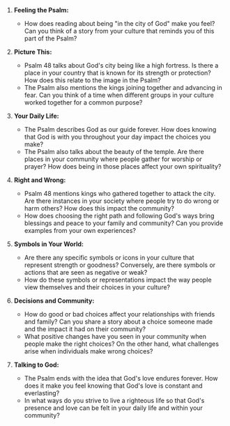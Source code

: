 1. **Feeling the Psalm:**
   - How does reading about being "in the city of God" make you feel? Can you think of a story from your culture that reminds you of this part of the Psalm?

2. **Picture This:**
   - Psalm 48 talks about God's city being like a high fortress. Is there a place in your country that is known for its strength or protection? How does this relate to the image in the Psalm?
   - The Psalm also mentions the kings joining together and advancing in fear. Can you think of a time when different groups in your culture worked together for a common purpose?

3. **Your Daily Life:**
   - The Psalm describes God as our guide forever. How does knowing that God is with you throughout your day impact the choices you make?
   - The Psalm also talks about the beauty of the temple. Are there places in your community where people gather for worship or prayer? How does being in those places affect your own spirituality?

4. **Right and Wrong:**
   - Psalm 48 mentions kings who gathered together to attack the city. Are there instances in your society where people try to do wrong or harm others? How does this impact the community?
   - How does choosing the right path and following God's ways bring blessings and peace to your family and community? Can you provide examples from your own experiences?

5. **Symbols in Your World:**
   - Are there any specific symbols or icons in your culture that represent strength or goodness? Conversely, are there symbols or actions that are seen as negative or weak?
   - How do these symbols or representations impact the way people view themselves and their choices in your culture?

6. **Decisions and Community:**
   - How do good or bad choices affect your relationships with friends and family? Can you share a story about a choice someone made and the impact it had on their community?
   - What positive changes have you seen in your community when people make the right choices? On the other hand, what challenges arise when individuals make wrong choices?

7. **Talking to God:**
   - The Psalm ends with the idea that God's love endures forever. How does it make you feel knowing that God's love is constant and everlasting?
   - In what ways do you strive to live a righteous life so that God's presence and love can be felt in your daily life and within your community?